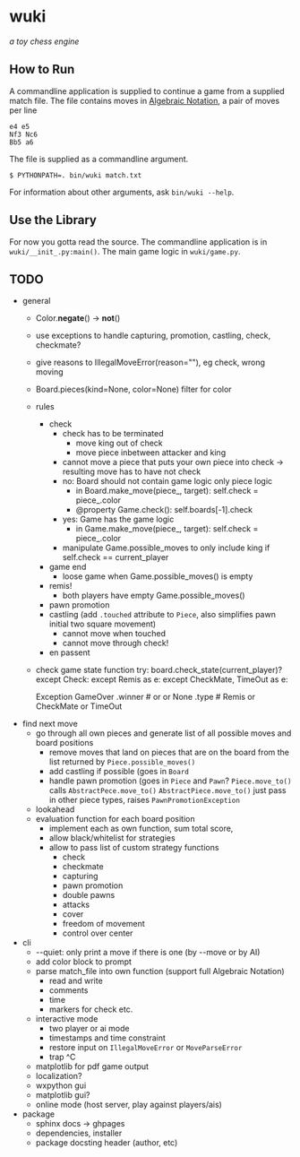 # wuki
_a toy chess engine_

## How to Run
A commandline application is supplied to continue a game from a supplied match
file. The file contains moves in [Algebraic Notation](https://en.wikipedia.org/wiki/Algebraic_notation_(chess)),
a pair of moves per line

	e4 e5
	Nf3 Nc6
	Bb5 a6

The file is supplied as a commandline argument.

	$ PYTHONPATH=. bin/wuki match.txt

For information about other arguments, ask `bin/wuki --help`.

## Use the Library
For now you gotta read the source. The commandline application is in
`wuki/__init_.py:main()`. The main game logic in `wuki/game.py`.


## TODO
- general
	- Color.__negate__() -> __not__()
	- use exceptions to handle capturing, promotion, castling, check, checkmate?
	- give reasons to IllegalMoveError(reason=""), eg check, wrong moving
	- Board.pieces(kind=None, color=None) filter for color
	- rules
		- check
			- check has to be terminated
				- move king out of check
				- move piece inbetween attacker and king
			- cannot move a piece that puts your own piece into check
			-> resulting move has to have not check
			- no: Board should not contain game logic only piece logic
				- in Board.make_move(piece_, target): self.check = piece_.color
				- @property Game.check(): self.boards[-1].check
			- yes: Game has the game logic
				- in Game.make_move(piece_, target): self.check = piece_.color
			- manipulate Game.possible_moves to only include king if self.check == current_player
		- game end
			- loose game when Game.possible_moves() is empty
		- remis!
			- both players have empty Game.possible_moves()
		- pawn promotion
		- castling (add `.touched` attribute to `Piece`, also simplifies pawn initial two square movement)
			- cannot move when touched
			- cannot move through check!
		- en passent
	- check game state function
		try:
			board.check_state(current_player)?
		except Check:
		except Remis as e:
		except CheckMate, TimeOut as e:

		Exception GameOver
			.winner # <Black> or <White> or None
			.type # Remis or CheckMate or TimeOut
- find next move
	- go through all own pieces and generate list of all possible moves and board positions
		- remove moves that land on pieces that are on the board from the list returned by `Piece.possible_moves()`
		- add castling if possible (goes in `Board`
		- handle pawn promotion (goes in `Piece` and `Pawn`?
			`Piece.move_to()` calls `AbstractPece.move_to()`
			`AbstractPiece.move_to()` just pass in other piece types, raises `PawnPromotionException`
	- lookahead
	- evaluation function for each board position
		- implement each as own function, sum total score,
		- allow black/whitelist for strategies
		- allow to pass list of custom strategy functions
			- check
			- checkmate
			- capturing
			- pawn promotion
			- double pawns
			- attacks
			- cover
			- freedom of movement
			- control over center
- cli
	- --quiet: only print a move if there is one (by --move or by AI)
	- add color block to prompt
	- parse match_file into own function (support full Algebraic Notation)
		- read and write
		- comments
		- time
		- markers for check etc.
	- interactive mode
		- two player or ai mode
		- timestamps and time constraint
		- restore input on `IllegalMoveError` or `MoveParseError`
		- trap ^C
	- matplotlib for pdf game output
	- localization?
	- wxpython gui
	- matplotlib gui?
	- online mode (host server, play against players/ais)
- package
	- sphinx docs -> ghpages
	- dependencies, installer
	- package docsting header (author, etc)
